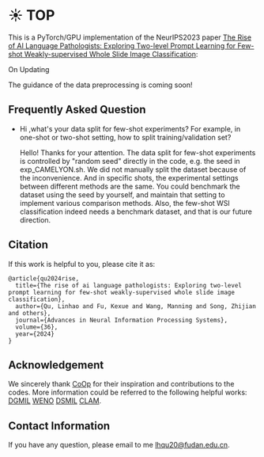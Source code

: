 # :sunny: TOP
This is a PyTorch/GPU implementation of the NeurIPS2023 paper [The Rise of AI Language Pathologists: Exploring Two-level Prompt Learning for Few-shot Weakly-supervised Whole Slide Image Classification](https://arxiv.org/abs/2305.17891):

On Updating

The guidance of the data preprocessing is coming soon!

## Frequently Asked Question
* Hi ,what's your data split for few-shot experiments? For example, in one-shot or two-shot setting, how to split training/validation set?

  Hello! Thanks for your attention. The data split for few-shot experiments is controlled by "random seed" directly in the code, e.g. the seed in exp_CAMELYON.sh. We did not manually split the dataset because of the inconvenience. And in specific shots, the experimental settings between different methods are the same. You could benchmark the dataset using the seed by yourself, and maintain that setting to implement various comparison methods. Also, the few-shot WSI classification indeed needs a benchmark dataset, and that is our future direction.

## Citation
If this work is helpful to you, please cite it as:
```
@article{qu2024rise,
  title={The rise of ai language pathologists: Exploring two-level prompt learning for few-shot weakly-supervised whole slide image classification},
  author={Qu, Linhao and Fu, Kexue and Wang, Manning and Song, Zhijian and others},
  journal={Advances in Neural Information Processing Systems},
  volume={36},
  year={2024}
}
```

## Acknowledgement
We sincerely thank [CoOp](https://github.com/KaiyangZhou/CoOp) for their inspiration and contributions to the codes.
More information could be referred to the following helpful works:
[DGMIL](https://github.com/miccaiif/DGMIL)
[WENO](https://github.com/miccaiif/WENO)
[DSMIL](https://github.com/binli123/dsmil-wsi)
[CLAM](https://github.com/mahmoodlab/CLAM).

## Contact Information
If you have any question, please email to me [lhqu20@fudan.edu.cn](lhqu20@fudan.edu.cn).
